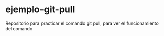 # ejemplo-git-pull
Repositorio para practicar el comando git pull, para ver el funcionamiento del comando
